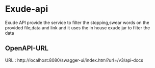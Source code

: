 # Exude-api
Exude API provide the service to filter the stopping,swear words on the provided file,data and link and it uses the in house exude jar to filter the data

## OpenAPI-URL
URL : http://localhost:8080/swagger-ui/index.html?url=/v3/api-docs
